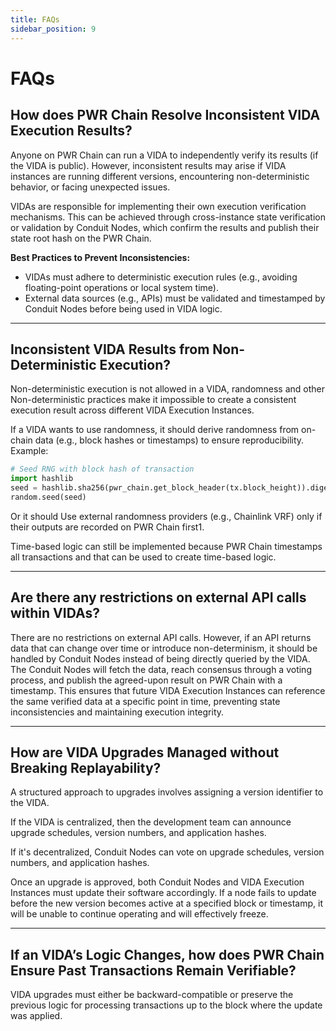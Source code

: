 ```yaml
---
title: FAQs
sidebar_position: 9
---
```


# FAQs

## How does PWR Chain Resolve Inconsistent VIDA Execution Results?

Anyone on PWR Chain can run a VIDA to independently verify its results (if the VIDA is public). However, inconsistent results may arise if VIDA instances are running different versions, encountering non-deterministic behavior, or facing unexpected issues.

VIDAs are responsible for implementing their own execution verification mechanisms. This can be achieved through cross-instance state verification or validation by Conduit Nodes, which confirm the results and publish their state root hash on the PWR Chain.

**Best Practices to Prevent Inconsistencies:**

- VIDAs must adhere to deterministic execution rules (e.g., avoiding floating-point operations or local system time).
- External data sources (e.g., APIs) must be validated and timestamped by Conduit Nodes before being used in VIDA logic.

---

## Inconsistent VIDA Results from Non-Deterministic Execution?

Non-deterministic execution is not allowed in a VIDA, randomness and other Non-deterministic practices make it impossible to create a consistent execution result across different VIDA Execution Instances.

If a VIDA wants to use randomness, it should derive randomness from on-chain data (e.g., block hashes or timestamps) to ensure reproducibility. Example:

```python
# Seed RNG with block hash of transaction  
import hashlib  
seed = hashlib.sha256(pwr_chain.get_block_header(tx.block_height)).digest()  
random.seed(seed)  
```

Or it should Use external randomness providers (e.g., Chainlink VRF) only if their outputs are recorded on PWR Chain first1.

Time-based logic can still be implemented because PWR Chain timestamps all transactions and that can be used to create time-based logic.

---

## Are there any restrictions on external API calls within VIDAs?

There are no restrictions on external API calls. However, if an API returns data that can change over time or introduce non-determinism, it should be handled by Conduit Nodes instead of being directly queried by the VIDA. The Conduit Nodes will fetch the data, reach consensus through a voting process, and publish the agreed-upon result on PWR Chain with a timestamp. This ensures that future VIDA Execution Instances can reference the same verified data at a specific point in time, preventing state inconsistencies and maintaining execution integrity.

---

## How are VIDA Upgrades Managed without Breaking Replayability?

A structured approach to upgrades involves assigning a version identifier to the VIDA. 

If the VIDA is centralized, then the development team can announce upgrade schedules, version numbers, and application hashes.

If it's decentralized, Conduit Nodes can vote on upgrade schedules, version numbers, and application hashes. 

Once an upgrade is approved, both Conduit Nodes and VIDA Execution Instances must update their software accordingly. If a node fails to update before the new version becomes active at a specified block or timestamp, it will be unable to continue operating and will effectively freeze.

---

## If an VIDA’s Logic Changes, how does PWR Chain Ensure Past Transactions Remain Verifiable?

VIDA upgrades must either be backward-compatible or preserve the previous logic for processing transactions up to the block where the update was applied.

